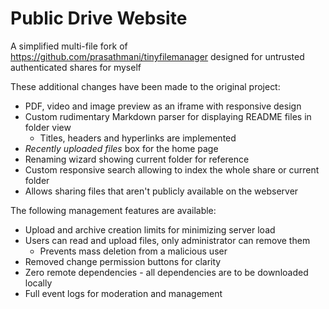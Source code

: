# Public Drive Website
A simplified multi-file fork of https://github.com/prasathmani/tinyfilemanager designed for untrusted authenticated shares for myself

These additional changes have been made to the original project:
- PDF, video and image preview as an iframe with responsive design
- Custom rudimentary Markdown parser for displaying README files in folder view
  - Titles, headers and hyperlinks are implemented
- *Recently uploaded files* box for the home page
- Renaming wizard showing current folder for reference
- Custom responsive search allowing to index the whole share or current folder
- Allows sharing files that aren't publicly available on the webserver

The following management features are available:
- Upload and archive creation limits for minimizing server load
- Users can read and upload files, only administrator can remove them
  - Prevents mass deletion from a malicious user
- Removed change permission buttons for clarity
- Zero remote dependencies - all dependencies are to be downloaded locally
- Full event logs for moderation and management
